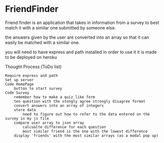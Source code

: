 # FriendFinder

Friend finder is an application that takes in information from a survey to best match it with a similar one submitted by someone else.

the answers given by the user are converted into an array so that it can easily be matched with a similar one.

you will need to have express and path installed in order to use it
it is made to be deployed on heroku

Thought Process (ToDo list)

    Require express and path
    Set up server
    Code HomePage
        button to start survey
    Code Survey
        remember how to make a quiz like form
        ten question with the stongly agree strongly disagree format
        convert answers into an array of integers
        store data
            need to figure out how to refer to the data entered on the survey in my js file
        compare user array to json array
            calcualte difference for each question
            most similar friend is the one with the lowest difference
        display 'friends' with the most similar arrays (as a modal pop up)
